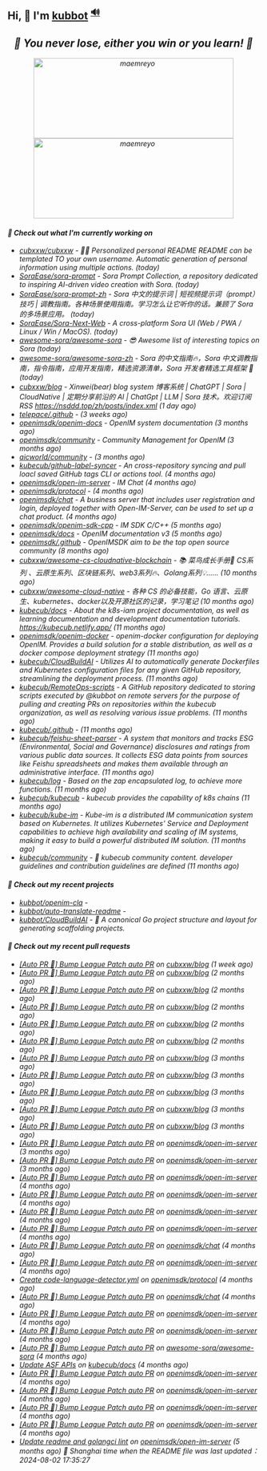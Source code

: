 ## Hi, 👋  I'm <a href="https://github.com/kubbot" target="_blank">kubbot</a> <sup><a href="https://nsddd.top" />🔊</a></sup>

<h2 align="center"><em>🌟 You never lose, either you win or you learn!<em> 💪</h2>

<p align="center">
	<img src="https://github-readme-stats.vercel.app/api?username=kubbot&theme=dracula&show_icons=true" alt="maemreyo" width="400" height="160" />
	<img src="http://github-readme-streak-stats.herokuapp.com?user=kubbot&theme=dracula&hide_border=false" alt="maemreyo" width="400" height="160"/>
</p>

</p>

#### 👷 Check out what I'm currently working on

- [cubxxw/cubxxw](https://github.com/cubxxw/cubxxw) - 🏄‍♂️ Personalized personal README README can be templated TO your own username. Automatic generation of personal information using multiple actions.    (today)
- [SoraEase/sora-prompt](https://github.com/SoraEase/sora-prompt) - Sora Prompt Collection, a repository dedicated to inspiring AI-driven video creation with Sora.  (today)
- [SoraEase/sora-prompt-zh](https://github.com/SoraEase/sora-prompt-zh) - Sora 中文的提示词 | 短视频提示词（prompt）技巧 | 调教指南。各种场景使用指南。学习怎么让它听你的话。兼顾了 Sora 的多场景应用。 (today)
- [SoraEase/Sora-Next-Web](https://github.com/SoraEase/Sora-Next-Web) - A cross-platform Sora UI (Web / PWA / Linux / Win / MacOS). (today)
- [awesome-sora/awesome-sora](https://github.com/awesome-sora/awesome-sora) - 😎 Awesome list of interesting topics on Sora (today)
- [awesome-sora/awesome-sora-zh](https://github.com/awesome-sora/awesome-sora-zh) - Sora 的中文指南🔥，Sora 中文调教指南，指令指南，应用开发指南，精选资源清单，Sora 开发者精选工具框架 🚀 (today)
- [cubxxw/blog](https://github.com/cubxxw/blog) - Xinwei(bear) blog system 博客系统 | ChatGPT | Sora | CloudNative | 定期分享前沿的 AI | ChatGpt | LLM | Sora 技术。欢迎订阅 RSS  https://nsddd.top/zh/posts/index.xml (1 day ago)
- [telepace/.github](https://github.com/telepace/.github) -  (3 weeks ago)
- [openimsdk/openim-docs](https://github.com/openimsdk/openim-docs) - OpenIM system documentation (3 months ago)
- [openimsdk/community](https://github.com/openimsdk/community) - Community Management for OpenIM (3 months ago)
- [aicworld/community](https://github.com/aicworld/community) -  (3 months ago)
- [kubecub/github-label-syncer](https://github.com/kubecub/github-label-syncer) - An cross-repository syncing and pull loacl saved GitHub tags CLI or actions tool. (4 months ago)
- [openimsdk/open-im-server](https://github.com/openimsdk/open-im-server) - IM Chat  (4 months ago)
- [openimsdk/protocol](https://github.com/openimsdk/protocol) -  (4 months ago)
- [openimsdk/chat](https://github.com/openimsdk/chat) - A business server that includes user registration and login, deployed together with Open-IM-Server, can be used to set up a chat product. (4 months ago)
- [openimsdk/openim-sdk-cpp](https://github.com/openimsdk/openim-sdk-cpp) - IM SDK C/C&#43;&#43; (5 months ago)
- [openimsdk/docs](https://github.com/openimsdk/docs) - OpenIM documentation v3 (5 months ago)
- [openimsdk/.github](https://github.com/openimsdk/.github) - OpenIMSDK aim to be the top open source community (8 months ago)
- [cubxxw/awesome-cs-cloudnative-blockchain](https://github.com/cubxxw/awesome-cs-cloudnative-blockchain) - 📚 菜鸟成长手册🚀  CS系列 、云原生系列、区块链系列、web3系列🔥、Golang系列💡...... (10 months ago)
- [cubxxw/awesome-cloud-native](https://github.com/cubxxw/awesome-cloud-native) - 各种 CS 的必备技能，Go 语言、云原生、kubernetes、docker以及开源社区的记录，学习笔记 (10 months ago)
- [kubecub/docs](https://github.com/kubecub/docs) - About the k8s-iam project documentation, as well as learning documentation and development documentation tutorials. https://kubecub.netlify.app/ (11 months ago)
- [openimsdk/openim-docker](https://github.com/openimsdk/openim-docker) - openim-docker configuration for deploying OpenIM. Provides a build solution for a stable distribution, as well as a docker compose deployment strategy (11 months ago)
- [kubecub/CloudBuildAI](https://github.com/kubecub/CloudBuildAI) - Utilizes AI to automatically generate Dockerfiles and Kubernetes configuration files for any given GitHub repository, streamlining the deployment process. (11 months ago)
- [kubecub/RemoteOps-scripts](https://github.com/kubecub/RemoteOps-scripts) - A GitHub repository dedicated to storing scripts executed by @kubbot on remote servers for the purpose of pulling and creating PRs on repositories within the kubecub organization, as well as resolving various issue problems. (11 months ago)
- [kubecub/.github](https://github.com/kubecub/.github) -  (11 months ago)
- [kubecub/feishu-sheet-parser](https://github.com/kubecub/feishu-sheet-parser) - A system that monitors and tracks ESG (Environmental, Social and Governance) disclosures and ratings from various public data sources. It collects ESG data points from sources like Feishu spreadsheets and makes them available through an administrative interface. (11 months ago)
- [kubecub/log](https://github.com/kubecub/log) - Based on the zap encapsulated log, to achieve more functions.  (11 months ago)
- [kubecub/kubecub](https://github.com/kubecub/kubecub) - kubecub provides the capability of k8s chains (11 months ago)
- [kubecub/kube-im](https://github.com/kubecub/kube-im) - Kube-im is a distributed IM communication system based on Kubernetes. It utilizes Kubernetes&#39; Service and Deployment capabilities to achieve high availability and scaling of IM systems, making it easy to build a powerful distributed IM solution. (11 months ago)
- [kubecub/community](https://github.com/kubecub/community) - 🚀 kubecub community content. developer guidelines and contribution guidelines are defined (11 months ago)

#### 🌱 Check out my recent projects

- [kubbot/openim-cla](https://github.com/kubbot/openim-cla) - 
- [kubbot/auto-translate-readme](https://github.com/kubbot/auto-translate-readme) - 
- [kubbot/CloudBuildAI](https://github.com/kubbot/CloudBuildAI) - 🔮 A canonical Go project structure and layout for generating scaffolding projects.

#### 🔨 Check out my recent pull requests

- [[Auto PR 🤖] Bump League Patch auto PR](https://github.com/cubxxw/blog/pull/71) on [cubxxw/blog](https://github.com/cubxxw/blog) (1 week ago)
- [[Auto PR 🤖] Bump League Patch auto PR](https://github.com/cubxxw/blog/pull/67) on [cubxxw/blog](https://github.com/cubxxw/blog) (2 months ago)
- [[Auto PR 🤖] Bump League Patch auto PR](https://github.com/cubxxw/blog/pull/66) on [cubxxw/blog](https://github.com/cubxxw/blog) (2 months ago)
- [[Auto PR 🤖] Bump League Patch auto PR](https://github.com/cubxxw/blog/pull/65) on [cubxxw/blog](https://github.com/cubxxw/blog) (2 months ago)
- [[Auto PR 🤖] Bump League Patch auto PR](https://github.com/cubxxw/blog/pull/64) on [cubxxw/blog](https://github.com/cubxxw/blog) (2 months ago)
- [[Auto PR 🤖] Bump League Patch auto PR](https://github.com/cubxxw/blog/pull/63) on [cubxxw/blog](https://github.com/cubxxw/blog) (2 months ago)
- [[Auto PR 🤖] Bump League Patch auto PR](https://github.com/cubxxw/blog/pull/61) on [cubxxw/blog](https://github.com/cubxxw/blog) (3 months ago)
- [[Auto PR 🤖] Bump League Patch auto PR](https://github.com/cubxxw/blog/pull/60) on [cubxxw/blog](https://github.com/cubxxw/blog) (3 months ago)
- [[Auto PR 🤖] Bump League Patch auto PR](https://github.com/cubxxw/blog/pull/58) on [cubxxw/blog](https://github.com/cubxxw/blog) (3 months ago)
- [[Auto PR 🤖] Bump League Patch auto PR](https://github.com/cubxxw/blog/pull/57) on [cubxxw/blog](https://github.com/cubxxw/blog) (3 months ago)
- [[Auto PR 🤖] Bump League Patch auto PR](https://github.com/cubxxw/blog/pull/56) on [cubxxw/blog](https://github.com/cubxxw/blog) (3 months ago)
- [[Auto PR 🤖] Bump League Patch auto PR](https://github.com/openimsdk/open-im-server/pull/2170) on [openimsdk/open-im-server](https://github.com/openimsdk/open-im-server) (3 months ago)
- [[Auto PR 🤖] Bump League Patch auto PR](https://github.com/openimsdk/open-im-server/pull/2169) on [openimsdk/open-im-server](https://github.com/openimsdk/open-im-server) (3 months ago)
- [[Auto PR 🤖] Bump League Patch auto PR](https://github.com/openimsdk/open-im-server/pull/2153) on [openimsdk/open-im-server](https://github.com/openimsdk/open-im-server) (4 months ago)
- [[Auto PR 🤖] Bump League Patch auto PR](https://github.com/openimsdk/open-im-server/pull/2152) on [openimsdk/open-im-server](https://github.com/openimsdk/open-im-server) (4 months ago)
- [[Auto PR 🤖] Bump League Patch auto PR](https://github.com/openimsdk/open-im-server/pull/2147) on [openimsdk/open-im-server](https://github.com/openimsdk/open-im-server) (4 months ago)
- [[Auto PR 🤖] Bump League Patch auto PR](https://github.com/openimsdk/open-im-server/pull/2144) on [openimsdk/open-im-server](https://github.com/openimsdk/open-im-server) (4 months ago)
- [[Auto PR 🤖] Bump League Patch auto PR](https://github.com/openimsdk/chat/pull/479) on [openimsdk/chat](https://github.com/openimsdk/chat) (4 months ago)
- [[Auto PR 🤖] Bump League Patch auto PR](https://github.com/openimsdk/open-im-server/pull/2130) on [openimsdk/open-im-server](https://github.com/openimsdk/open-im-server) (4 months ago)
- [Create code-language-detector.yml](https://github.com/openimsdk/protocol/pull/68) on [openimsdk/protocol](https://github.com/openimsdk/protocol) (4 months ago)
- [[Auto PR 🤖] Bump League Patch auto PR](https://github.com/openimsdk/chat/pull/472) on [openimsdk/chat](https://github.com/openimsdk/chat) (4 months ago)
- [[Auto PR 🤖] Bump League Patch auto PR](https://github.com/openimsdk/open-im-server/pull/2117) on [openimsdk/open-im-server](https://github.com/openimsdk/open-im-server) (4 months ago)
- [[Auto PR 🤖] Bump League Patch auto PR](https://github.com/openimsdk/open-im-server/pull/2105) on [openimsdk/open-im-server](https://github.com/openimsdk/open-im-server) (4 months ago)
- [[Auto PR 🤖] Bump League Patch auto PR](https://github.com/awesome-sora/awesome-sora/pull/1) on [awesome-sora/awesome-sora](https://github.com/awesome-sora/awesome-sora) (4 months ago)
- [Update ASF APIs](https://github.com/kubecub/docs/pull/25) on [kubecub/docs](https://github.com/kubecub/docs) (4 months ago)
- [[Auto PR 🤖] Bump League Patch auto PR](https://github.com/openimsdk/open-im-server/pull/2057) on [openimsdk/open-im-server](https://github.com/openimsdk/open-im-server) (4 months ago)
- [[Auto PR 🤖] Bump League Patch auto PR](https://github.com/openimsdk/open-im-server/pull/2025) on [openimsdk/open-im-server](https://github.com/openimsdk/open-im-server) (4 months ago)
- [[Auto PR 🤖] Bump League Patch auto PR](https://github.com/openimsdk/open-im-server/pull/2012) on [openimsdk/open-im-server](https://github.com/openimsdk/open-im-server) (4 months ago)
- [[Auto PR 🤖] Bump League Patch auto PR](https://github.com/openimsdk/open-im-server/pull/2004) on [openimsdk/open-im-server](https://github.com/openimsdk/open-im-server) (4 months ago)
- [Update readme and golangci lint](https://github.com/openimsdk/open-im-server/pull/1999) on [openimsdk/open-im-server](https://github.com/openimsdk/open-im-server) (5 months ago)
 🚀 Shanghai time when the README file was last updated：2024-08-02 17:35:27
